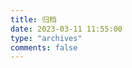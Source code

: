 ```yaml
---
title: 归档
date: 2023-03-11 11:55:00
type: "archives"
comments: false
---
```

<!-- 文章发布时间统计图 -->
<div id="posts-chart" data-start="2021-01" style="border-radius: 8px; height: 300px; padding: 10px;"></div>